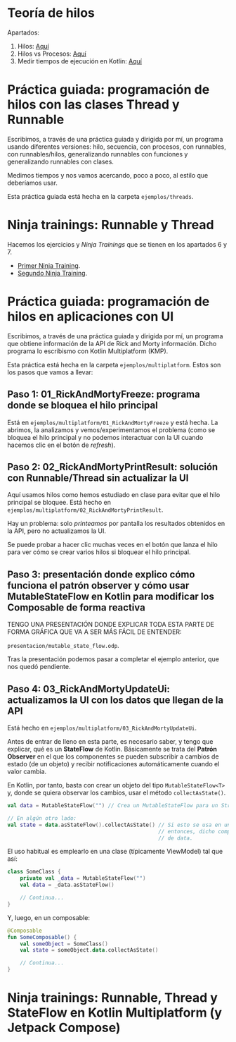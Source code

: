 # Teoría de hilos
Apartados:
1. Hilos: [Aquí](https://github.com/rgmf/psp/blob/main/ut/02_programacion_multihilo/apuntes/01_hilos.md)
2. Hilos vs Procesos: [Aquí](https://github.com/rgmf/psp/blob/main/ut/02_programacion_multihilo/apuntes/02_hilos_vs_procesos.md)
3. Medir tiempos de ejecución en Kotlin: [Aquí](https://github.com/rgmf/psp/blob/main/ut/02_programacion_multihilo/apuntes/03_medir_tiempos.md)

# Práctica guiada: programación de hilos con las clases Thread y Runnable
Escribimos, a través de una práctica guiada y dirigida por mí, un programa usando diferentes versiones: hilo, secuencia, con procesos, con runnables, con runnables/hilos, generalizando runnables con funciones y generalizando runnables con clases.

Medimos tiempos y nos vamos acercando, poco a poco, al estilo que deberíamos usar.

Esta práctica guiada está hecha en la carpeta `ejemplos/threads`.

# Ninja trainings: Runnable y Thread
Hacemos los ejercicios y *Ninja Trainings* que se tienen en los apartados 6 y 7.

- [Primer Ninja Training](https://github.com/rgmf/psp/blob/main/ut/02_programacion_multihilo/apuntes/06_ejercicio.md).
- [Segundo Ninja Training](https://github.com/rgmf/psp/blob/main/ut/02_programacion_multihilo/apuntes/07_ejercicio.md).

# Práctica guiada: programación de hilos en aplicaciones con UI
Escribimos, a través de una práctica guiada y dirigida por mí, un programa que obtiene información de la API de Rick and Morty información. Dicho programa lo escribismo con Kotlin Multiplatform (KMP).

Esta práctica está hecha en la carpeta `ejemplos/multiplatform`. Estos son los pasos que vamos a llevar:

## Paso 1: 01_RickAndMortyFreeze: programa donde se bloquea el hilo principal
Está en `ejemplos/multiplatform/01_RickAndMortyFreeze` y está hecha. La abrimos, la analizamos y vemos/experimentamos el problema (como se bloquea el hilo principal y no podemos interactuar con la UI cuando hacemos clic en el botón de *refresh*).

## Paso 2: 02_RickAndMortyPrintResult: solución con Runnable/Thread sin actualizar la UI
Aquí usamos hilos como hemos estudiado en clase para evitar que el hilo principal se bloquee. Está hecho en `ejemplos/multiplatform/02_RickAndMortyPrintResult`.

Hay un problema: solo *printeamos* por pantalla los resultados obtenidos en la API, pero no actualizamos la UI.

Se puede probar a hacer clic muchas veces en el botón que lanza el hilo para ver cómo se crear varios hilos si bloquear el hilo principal.

## Paso 3: presentación donde explico cómo funciona el patrón observer y cómo usar MutableStateFlow en Kotlin para modificar los Composable de forma reactiva
TENGO UNA PRESENTACIÓN DONDE EXPLICAR TODA ESTA PARTE DE FORMA GRÁFICA QUE VA A SER MÁS FÁCIL DE ENTENDER:

`presentacion/mutable_state_flow.odp`.

Tras la presentación podemos pasar a completar el ejemplo anterior, que nos quedó pendiente.

## Paso 4: 03_RickAndMortyUpdateUi: actualizamos la UI con los datos que llegan de la API
Está hecho en `ejemplos/multiplatform/03_RickAndMortyUpdateUi`.

Antes de entrar de lleno en esta parte, es necesario saber, y tengo que explicar, qué es un **StateFlow** de Kotlin. Básicamente se trata del **Patrón Observer** en el que los componentes se pueden subscribir a cambios de estado (de un objeto) y recibir notificaciones automáticamente cuando el valor cambia.

En Kotlin, por tanto, basta con crear un objeto del tipo `MutableStateFlow<T>` y, donde se quiera observar los cambios, usar el método `collectAsState()`.

```kotlin
val data = MutableStateFlow("") // Crea un MutableStateFlow para un String cuyo valor inicial es ""

// En algún otro lado:
val state = data.asStateFlow().collectAsState() // Si esto se usa en un Composable (sería lo normal en UI apps)
                                                // entonces, dicho composable se reconstruirá si cambia el valor
                                                // de data.
```

El uso habitual es emplearlo en una clase (típicamente ViewModel) tal que así:
```kotlin
class SomeClass {
    private val _data = MutableStateFlow("")
    val data = _data.asStateFlow()

    // Continua...
}
```

Y, luego, en un composable:
```kotlin
@Composable
fun SomeComposable() {
    val someObject = SomeClass()
    val state = someObject.data.collectAsState()

    // Continua...
}
```

# Ninja trainings: Runnable, Thread y StateFlow en Kotlin Multiplatform (y Jetpack Compose)
